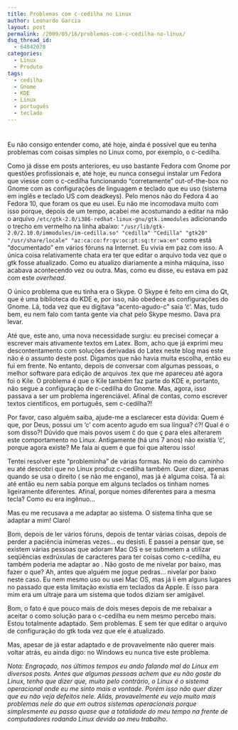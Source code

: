 ```yaml
---
title: Problemas com c-cedilha no Linux
author: Leonardo Garcia
layout: post
permalink: /2009/05/16/problemas-com-c-cedilha-no-linux/
dsq_thread_id:
  - 64842078
categories:
  - Linux
  - Produto
tags:
  - cedilha
  - Gnome
  - KDE
  - Linux
  - português
  - teclado
---
```

# 

Eu não consigo entender como, até hoje, ainda é possível que eu tenha problemas com coisas simples no Linux como, por exemplo, o c-cedilha.

Como já disse em posts anteriores, eu uso bastante Fedora com Gnome por questões profissionais e, até hoje, eu nunca consegui instalar um Fedora que viesse com o c-cedilha funcionando “corretamente” out-of-the-box no Gnome com as configurações de linguagem e teclado que eu uso (sistema em inglês e teclado US com deadkeys). Pelo menos não do Fedora 4 ao Fedora 10, que foram os que eu usei. Eu não me incomodava muito com isso porque, depois de um tempo, acabei me acostumando a editar na mão o arquivo `/etc/gtk-2.0/i386-redhat-linux-gnu/gtk.immodules` adicionando o trecho em vermelho na linha abaixo: `
"/usr/lib/gtk-2.0/2.10.0/immodules/im-cedilla.so"
"cedilla" "Cedilla" "gtk20" "/usr/share/locale" "az:ca:co:fr:gv:oc:pt:sq:tr:wa:en"
` como está “documentado” em vários fóruns na Internet. Eu vivia em paz com isso. A única coisa relativamente chata era ter que editar o arquivo toda vez que o gtk fosse atualizado. Como eu atualizo diariamente a minha máquina, isso acabava acontecendo vez ou outra. Mas, como eu disse, eu estava em paz com este *overhead*.

O único problema que eu tinha era o Skype. O Skype é feito em cima do Qt, que é uma biblioteca do KDE e, por isso, não obedece as configurações do Gnome. Lá, toda vez que eu digitava “acento-agudo-c” saia ‘ć’. Mas, tudo bem, eu nem falo com tanta gente via chat pelo Skype mesmo. Dava pra levar.

Até que, este ano, uma nova necessidade surgiu: eu precisei começar a escrever mais ativamente textos em Latex. Bom, acho que já exprimi meu descontentamento com soluções derivadas do Latex neste blog mas este não é o assunto deste post. Digamos que não havia muita escolha, então eu fui em frente. No entanto, depois de conversar com algumas pessoas, o melhor software para edição de arquivos .tex que me apareceu até agora foi o Kile. O problema é que o Kile também faz parte do KDE e, portanto, não segue a configuração de c-cedilha do Gnome. Mas, agora, isso passava a ser um problema ingerenciável. Afinal de contas, como escrever textos científicos, em português, sem c-cedilha?!



Por favor, caso alguém saiba, ajude-me a esclarecer esta dúvida: Quem é que, por Deus, possui um ‘c’ com acento agudo em sua língua? ć?! Qual é o som disso?! Dúvido que mais povos usem ć do que ç para eles alterarem este comportamento no Linux. Antigamente (há uns 7 anos) não existia ‘ć’, porque agora existe? Me fala ai quem é que foi que alterou isso!



Tentei resolver este “probleminha” de várias formas. No meio do caminho eu até descobri que  no Linux produz c-cedilha também. Quer dizer, apenas quando se usa o  direito ( se não me engano), mas já é alguma coisa. Tá aí: até então eu nem sabia porque em alguns teclados os  tinham nomes ligeiramente diferentes. Afinal, porque nomes diferentes para a mesma tecla? Como eu era ingênuo…

Mas eu me recusava a me adaptar ao sistema. O sistema tinha que se adaptar a mim! Claro!

Bom, depois de ler vários fóruns, depois de tentar várias coisas, depois de perder a paciência inúmeras vezes… eu desisti. E passei a pensar que, se existem várias pessoas que adoram Mac OS e se submetem a utilizar seqüências exdrúxulas de caracteres para ter coisas como c-cedilha, eu também poderia me adaptar ao . Não gosto de me nivelar por baixo, mas fazer o que? Ah, antes que alguém me jogue pedras… nivelar por baixo neste caso. Eu nem mesmo uso ou usei Mac OS, mas já li em alguns lugares no passado que esta limitação existia em teclados da Apple. E isso para mim era um ultraje para um sistema que todos diziam ser amigável.

Bom, o fato é que pouco mais de dois meses depois de me rebaixar a aceitar o  como solução para o c-cedilha eu nem mesmo percebo mais. Estou totalmente adaptado. Sem problemas. E sem ter que editar o arquivo de configuração do gtk toda vez que ele é atualizado.

Mas, apesar de já estar adaptado e de provavelmente não querer mais voltar atrás, eu ainda digo: no Windows eu nunca tive este problema.

*Nota: Engraçado, nos últimos tempos eu ando falando mal do Linux em diversos posts. Antes que algumas pessoas achem que eu não goste do Linux, tenho que dizer que, muito pelo contrário, o Linux é o sistema operacional onde eu me sinto mais a vontade. Porém isso não quer dizer que eu não veja defeitos nele. Aliás, provavelmente eu vejo muito mais problemas nele do que em outros sistemas operacionais porque simplesmente eu passo quase que a totalidade do meu tempo na frente de computadores rodando Linux devido ao meu trabalho.*